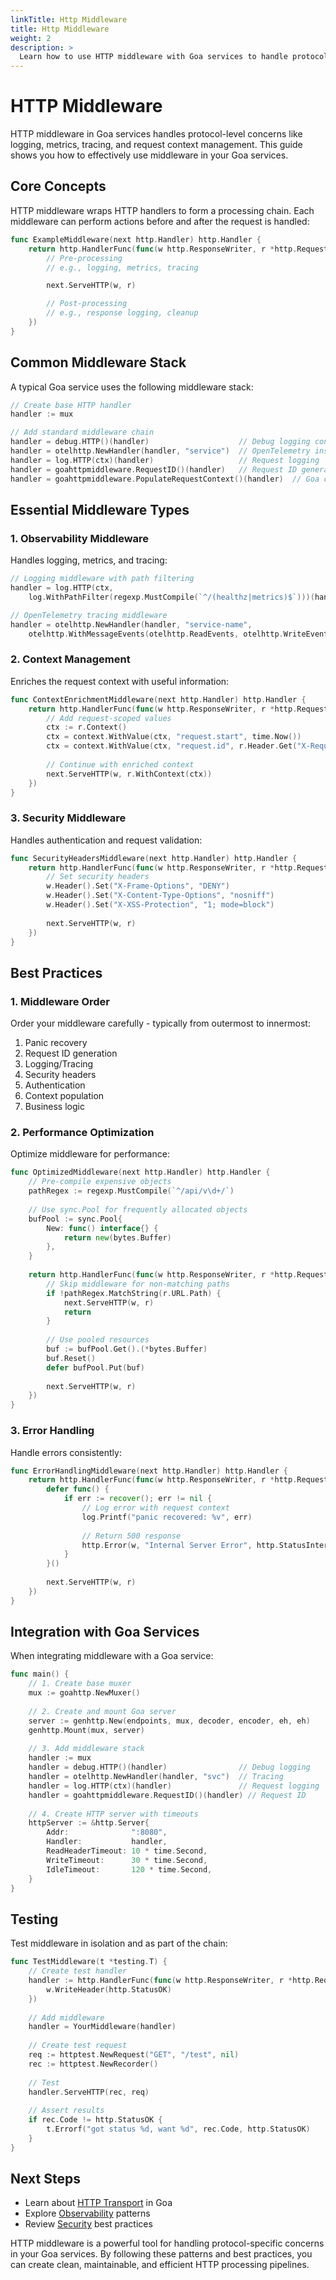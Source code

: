 ```yaml
---
linkTitle: Http Middleware
title: Http Middleware
weight: 2
description: >
  Learn how to use HTTP middleware with Goa services to handle protocol-level concerns like logging, metrics, tracing, and request context.
---
```


# HTTP Middleware

HTTP middleware in Goa services handles protocol-level concerns like logging, metrics, tracing, and request context management. This guide shows you how to effectively use middleware in your Goa services.

## Core Concepts

HTTP middleware wraps HTTP handlers to form a processing chain. Each middleware can perform actions before and after the request is handled:

```go
func ExampleMiddleware(next http.Handler) http.Handler {
    return http.HandlerFunc(func(w http.ResponseWriter, r *http.Request) {
        // Pre-processing
        // e.g., logging, metrics, tracing

        next.ServeHTTP(w, r)

        // Post-processing
        // e.g., response logging, cleanup
    })
}
```

## Common Middleware Stack

A typical Goa service uses the following middleware stack:

```go
// Create base HTTP handler
handler := mux

// Add standard middleware chain
handler = debug.HTTP()(handler)                    // Debug logging control
handler = otelhttp.NewHandler(handler, "service")  // OpenTelemetry instrumentation
handler = log.HTTP(ctx)(handler)                   // Request logging
handler = goahttpmiddleware.RequestID()(handler)   // Request ID generation
handler = goahttpmiddleware.PopulateRequestContext()(handler)  // Goa context population
```

## Essential Middleware Types

### 1. Observability Middleware

Handles logging, metrics, and tracing:

```go
// Logging middleware with path filtering
handler = log.HTTP(ctx, 
    log.WithPathFilter(regexp.MustCompile(`^/(healthz|metrics)$`)))(handler)

// OpenTelemetry tracing middleware
handler = otelhttp.NewHandler(handler, "service-name",
    otelhttp.WithMessageEvents(otelhttp.ReadEvents, otelhttp.WriteEvents))
```

### 2. Context Management

Enriches the request context with useful information:

```go
func ContextEnrichmentMiddleware(next http.Handler) http.Handler {
    return http.HandlerFunc(func(w http.ResponseWriter, r *http.Request) {
        // Add request-scoped values
        ctx := r.Context()
        ctx = context.WithValue(ctx, "request.start", time.Now())
        ctx = context.WithValue(ctx, "request.id", r.Header.Get("X-Request-ID"))
        
        // Continue with enriched context
        next.ServeHTTP(w, r.WithContext(ctx))
    })
}
```

### 3. Security Middleware

Handles authentication and request validation:

```go
func SecurityHeadersMiddleware(next http.Handler) http.Handler {
    return http.HandlerFunc(func(w http.ResponseWriter, r *http.Request) {
        // Set security headers
        w.Header().Set("X-Frame-Options", "DENY")
        w.Header().Set("X-Content-Type-Options", "nosniff")
        w.Header().Set("X-XSS-Protection", "1; mode=block")
        
        next.ServeHTTP(w, r)
    })
}
```

## Best Practices

### 1. Middleware Order

Order your middleware carefully - typically from outermost to innermost:

1. Panic recovery
2. Request ID generation
3. Logging/Tracing
4. Security headers
5. Authentication
6. Context population
7. Business logic

### 2. Performance Optimization

Optimize middleware for performance:

```go
func OptimizedMiddleware(next http.Handler) http.Handler {
    // Pre-compile expensive objects
    pathRegex := regexp.MustCompile(`^/api/v\d+/`)
    
    // Use sync.Pool for frequently allocated objects
    bufPool := sync.Pool{
        New: func() interface{} {
            return new(bytes.Buffer)
        },
    }
    
    return http.HandlerFunc(func(w http.ResponseWriter, r *http.Request) {
        // Skip middleware for non-matching paths
        if !pathRegex.MatchString(r.URL.Path) {
            next.ServeHTTP(w, r)
            return
        }
        
        // Use pooled resources
        buf := bufPool.Get().(*bytes.Buffer)
        buf.Reset()
        defer bufPool.Put(buf)
        
        next.ServeHTTP(w, r)
    })
}
```

### 3. Error Handling

Handle errors consistently:

```go
func ErrorHandlingMiddleware(next http.Handler) http.Handler {
    return http.HandlerFunc(func(w http.ResponseWriter, r *http.Request) {
        defer func() {
            if err := recover(); err != nil {
                // Log error with request context
                log.Printf("panic recovered: %v", err)
                
                // Return 500 response
                http.Error(w, "Internal Server Error", http.StatusInternalServerError)
            }
        }()
        
        next.ServeHTTP(w, r)
    })
}
```

## Integration with Goa Services

When integrating middleware with a Goa service:

```go
func main() {
    // 1. Create base muxer
    mux := goahttp.NewMuxer()
    
    // 2. Create and mount Goa server
    server := genhttp.New(endpoints, mux, decoder, encoder, eh, eh)
    genhttp.Mount(mux, server)
    
    // 3. Add middleware stack
    handler := mux
    handler = debug.HTTP()(handler)                // Debug logging
    handler = otelhttp.NewHandler(handler, "svc")  // Tracing
    handler = log.HTTP(ctx)(handler)               // Request logging
    handler = goahttpmiddleware.RequestID()(handler) // Request ID
    
    // 4. Create HTTP server with timeouts
    httpServer := &http.Server{
        Addr:              ":8080",
        Handler:           handler,
        ReadHeaderTimeout: 10 * time.Second,
        WriteTimeout:      30 * time.Second,
        IdleTimeout:       120 * time.Second,
    }
}
```

## Testing

Test middleware in isolation and as part of the chain:

```go
func TestMiddleware(t *testing.T) {
    // Create test handler
    handler := http.HandlerFunc(func(w http.ResponseWriter, r *http.Request) {
        w.WriteHeader(http.StatusOK)
    })
    
    // Add middleware
    handler = YourMiddleware(handler)
    
    // Create test request
    req := httptest.NewRequest("GET", "/test", nil)
    rec := httptest.NewRecorder()
    
    // Test
    handler.ServeHTTP(rec, req)
    
    // Assert results
    if rec.Code != http.StatusOK {
        t.Errorf("got status %d, want %d", rec.Code, http.StatusOK)
    }
}
```

## Next Steps

- Learn about [HTTP Transport](@/docs/4-concepts/3-http) in Goa
- Explore [Observability](@/docs/5-real-world/2-observability) patterns
- Review [Security](@/docs/5-real-world/3-security) best practices

HTTP middleware is a powerful tool for handling protocol-specific concerns in your
Goa services. By following these patterns and best practices, you can create
clean, maintainable, and efficient HTTP processing pipelines.

